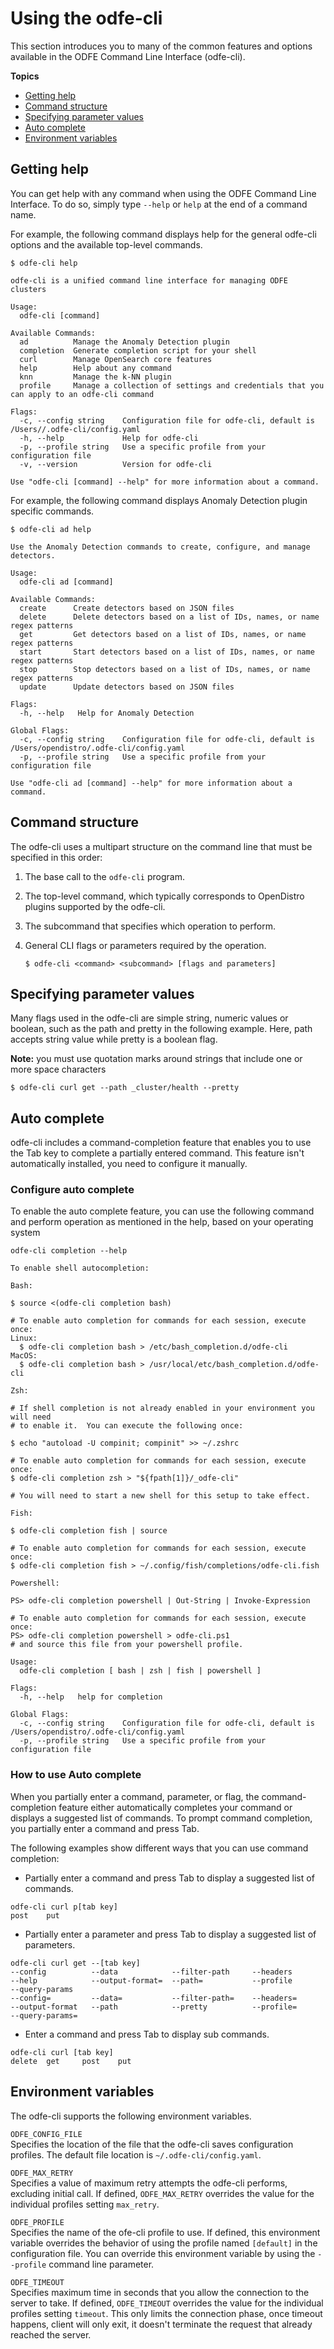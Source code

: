 # Using the odfe-cli

This section introduces you to many of the common features and options available in the 
ODFE Command Line Interface (odfe-cli).


**Topics**
+ [Getting help](./usage.md#getting-help)
+ [Command structure](./usage.md#command-structure)
+ [Specifying parameter values](./usage.md#specifying-parameter-values)
+ [Auto complete](./usage.md#auto-complete)
+ [Environment variables](./usage.md#environment-variables)


## Getting help

You can get help with any command when using the ODFE Command Line Interface.
To do so, simply type `--help` or `help` at the end of a command name. 

For example, the following command displays help for the general odfe-cli options and the available top-level commands. 

```
$ odfe-cli help

odfe-cli is a unified command line interface for managing ODFE clusters

Usage:
  odfe-cli [command]

Available Commands:
  ad          Manage the Anomaly Detection plugin
  completion  Generate completion script for your shell
  curl        Manage OpenSearch core features
  help        Help about any command
  knn         Manage the k-NN plugin
  profile     Manage a collection of settings and credentials that you can apply to an odfe-cli command

Flags:
  -c, --config string    Configuration file for odfe-cli, default is /Users//.odfe-cli/config.yaml
  -h, --help             Help for odfe-cli
  -p, --profile string   Use a specific profile from your configuration file
  -v, --version          Version for odfe-cli

Use "odfe-cli [command] --help" for more information about a command.

```

For example, the following command displays Anomaly Detection plugin specific commands. 

```
$ odfe-cli ad help

Use the Anomaly Detection commands to create, configure, and manage detectors.

Usage:
  odfe-cli ad [command]

Available Commands:
  create      Create detectors based on JSON files
  delete      Delete detectors based on a list of IDs, names, or name regex patterns
  get         Get detectors based on a list of IDs, names, or name regex patterns
  start       Start detectors based on a list of IDs, names, or name regex patterns
  stop        Stop detectors based on a list of IDs, names, or name regex patterns
  update      Update detectors based on JSON files

Flags:
  -h, --help   Help for Anomaly Detection

Global Flags:
  -c, --config string    Configuration file for odfe-cli, default is /Users/opendistro/.odfe-cli/config.yaml
  -p, --profile string   Use a specific profile from your configuration file

Use "odfe-cli ad [command] --help" for more information about a command.

```


## Command structure

The odfe-cli uses a multipart structure on the command line that must be specified in this order:

1. The base call to the `odfe-cli` program.

1. The top-level command, which typically corresponds to OpenDistro plugins supported by the odfe-cli.

1. The subcommand that specifies which operation to perform.

1. General CLI flags or parameters required by the operation.

    ```
    $ odfe-cli <command> <subcommand> [flags and parameters]
    ```

## Specifying parameter values

Many flags used in the odfe-cli are simple string, numeric values or boolean, such as the path and pretty in the following example. 
Here, path accepts string value while pretty is a boolean flag.

**Note:** you must use quotation marks around strings that include one or more space characters
```
$ odfe-cli curl get --path _cluster/health --pretty
```

## Auto complete
odfe-cli includes a command-completion feature that enables you to use the Tab key to complete a partially entered command.
This feature isn't automatically installed, you need to configure it manually.

### Configure auto complete

To enable the auto complete feature, you can use the following command and perform operation as mentioned in the help,
based on your operating system
```
odfe-cli completion --help

To enable shell autocompletion:

Bash:

$ source <(odfe-cli completion bash)

# To enable auto completion for commands for each session, execute once:
Linux:
  $ odfe-cli completion bash > /etc/bash_completion.d/odfe-cli
MacOS:
  $ odfe-cli completion bash > /usr/local/etc/bash_completion.d/odfe-cli

Zsh:

# If shell completion is not already enabled in your environment you will need
# to enable it.  You can execute the following once:

$ echo "autoload -U compinit; compinit" >> ~/.zshrc

# To enable auto completion for commands for each session, execute once:
$ odfe-cli completion zsh > "${fpath[1]}/_odfe-cli"

# You will need to start a new shell for this setup to take effect.

Fish:

$ odfe-cli completion fish | source

# To enable auto completion for commands for each session, execute once:
$ odfe-cli completion fish > ~/.config/fish/completions/odfe-cli.fish

Powershell:

PS> odfe-cli completion powershell | Out-String | Invoke-Expression

# To enable auto completion for commands for each session, execute once:
PS> odfe-cli completion powershell > odfe-cli.ps1
# and source this file from your powershell profile.

Usage:
  odfe-cli completion [ bash | zsh | fish | powershell ]

Flags:
  -h, --help   help for completion

Global Flags:
  -c, --config string    Configuration file for odfe-cli, default is /Users/opendistro/.odfe-cli/config.yaml
  -p, --profile string   Use a specific profile from your configuration file

```
### How to use Auto complete
When you partially enter a command, parameter, or flag, the command-completion feature either automatically
completes your command or displays a suggested list of commands. To prompt command completion, you partially enter a command and press Tab.

The following examples show different ways that you can use command completion:
* Partially enter a command and press Tab to display a suggested list of commands.                                                                                      
```
odfe-cli curl p[tab key]
post    put 
```
* Partially enter a parameter and press Tab to display a suggested list of parameters.

```
odfe-cli curl get --[tab key]
--config          --data            --filter-path     --headers         --help            --output-format=  --path=           --profile         --query-params    
--config=         --data=           --filter-path=    --headers=        --output-format   --path            --pretty          --profile=        --query-params= 
```
* Enter a command and press Tab to display sub commands.
```
odfe-cli curl [tab key]
delete  get     post    put     
```

## Environment variables

The odfe-cli supports the following environment variables.

`ODFE_CONFIG_FILE`  
Specifies the location of the file that the odfe-cli saves configuration profiles.
The default file location is `~/.odfe-cli/config.yaml`.

`ODFE_MAX_RETRY`  
Specifies a value of maximum retry attempts the odfe-cli performs, excluding initial call.
If defined, `ODFE_MAX_RETRY` overrides the value for the individual profiles setting `max_retry`.

`ODFE_PROFILE`  
Specifies the name of the ofe-cli profile to use.
If defined, this environment variable overrides the behavior of using the profile named `[default]` in the configuration file.
You can override this environment variable by using the `--profile` command line parameter.

`ODFE_TIMEOUT`  
Specifies maximum time  in  seconds  that you allow the connection to the server to take.
If defined, `ODFE_TIMEOUT` overrides the value for the individual profiles setting `timeout`.
This only limits  the  connection  phase, once timeout happens, client will only exit, it doesn't terminate the
request that already reached the server.
